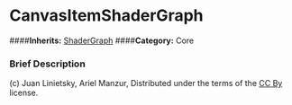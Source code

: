 #  CanvasItemShaderGraph  
####**Inherits:** [ShaderGraph](class_shadergraph)
####**Category:** Core

###  Brief Description  



(c) Juan Linietsky, Ariel Manzur, Distributed under the terms of the [CC By](https://creativecommons.org/licenses/by/3.0/legalcode) license.
